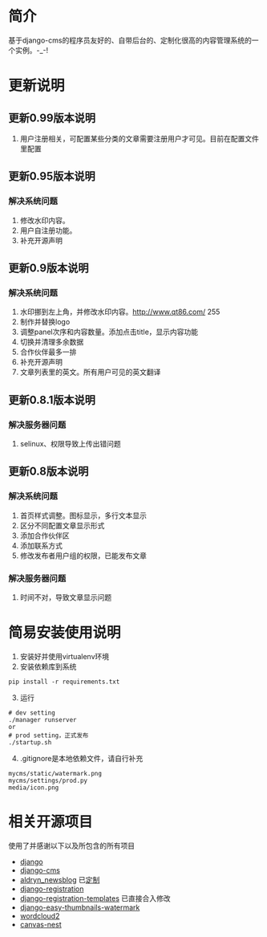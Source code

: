 # 简介
基于django-cms的程序员友好的、自带后台的、定制化很高的内容管理系统的一个实例。-_-!

# 更新说明
## 更新0.99版本说明
1. 用户注册相关，可配置某些分类的文章需要注册用户才可见。目前在配置文件里配置

## 更新0.95版本说明
### 解决系统问题
1. 修改水印内容。
2. 用户自注册功能。
3. 补充开源声明

## 更新0.9版本说明
### 解决系统问题
1. 水印挪到左上角，并修改水印内容。http://www.qt86.com/   255
2. 制作并替换logo
3. 调整panel次序和内容数量。添加点击title，显示内容功能
4. 切换并清理多余数据
5. 合作伙伴最多一排
6. 补充开源声明
7. 文章列表里的英文。所有用户可见的英文翻译

## 更新0.8.1版本说明
### 解决服务器问题
1. selinux、权限导致上传出错问题

## 更新0.8版本说明
### 解决系统问题
1. 首页样式调整。图标显示，多行文本显示
2. 区分不同配置文章显示形式
3. 添加合作伙伴区
4. 添加联系方式
5. 修改发布者用户组的权限，已能发布文章

### 解决服务器问题
1. 时间不对，导致文章显示问题

# 简易安装使用说明
1. 安装好并使用virtualenv环境
2. 安装依赖库到系统
```
pip install -r requirements.txt
```
3. 运行
```
# dev setting
./manager runserver 
or 
# prod setting，正式发布
./startup.sh
```
4. .gitignore是本地依赖文件，请自行补充
```
mycms/static/watermark.png
mycms/settings/prod.py
media/icon.png
```


# 相关开源项目
使用了并感谢以下以及所包含的所有项目
- [django](https://www.djangoproject.com/)
- [django-cms](https://www.django-cms.org/)
- [aldryn_newsblog](https://github.com/aldryn/aldryn-newsblog) 已[定制](https://github.com/rayer4u/aldryn-newsblog)
- [django-registration](https://github.com/ubernostrum/django-registration)
- [django-registration-templates](https://github.com/macdhuibh/django-registration-templates) 已直接合入修改
- [django-easy-thumbnails-watermark]()
- [wordcloud2](http://timdream.org/wordcloud2.js/)
- [canvas-nest](https://github.com/hustcc/canvas-nest.js)
